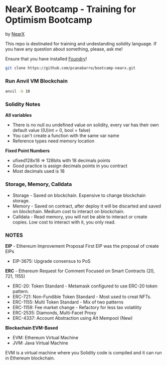 # NearX Bootcamp - Training for Optimism Bootcamp

by [NearX](https://nearx.com.br/)

This repo is destinated for training and undestanding solidity language. If you have any question about something, please, ask me!

Ensure that you have installed [Foundry](https://book.getfoundry.sh/getting-started/installation)!

```bash
git clone https://github.com/pcanabarro/bootcamp-nearx.git
```

### Run Anvil VM Blockchain

```bash
anvil -b 10
```

### Solidity Notes

__All variables__

- There is no null ou undefined value on solidity, every var has their own default value ((U)int = 0, bool = false)
- You can't create a function with the same var name
- Reference types need memory location

__Fixed Point Numbers__

- ufixed128x18 => 128bits with 18 decimals points
- Good practice is assign decimals points in you contract
- Most decimals used is 18

### Storage, Memory, Calldata

- Storage - Saved on blockchain. Expensive to change blockchain storage.
- Memory - Saved on contract, after deploy it will be discarted and saved on blockchain. Medium cost to interact on blockchain.
- Calldata - Read memory, you will not be able to interact or create copies. Low cost to interact with it, you only read.

### NOTES

__EIP__ - Ethereum Improvement Proposal
First EIP was the proposal of create EIPs

- EIP-3675: Upgrade consensus to PoS

__ERC__ - Ethereum Request for Comment
Focused on Smart Contracts (20, 721, 1155)

- ERC-20: Token Standard - Metamask configured to use ERC-20 token pattern.
- ERC-721: Non-Fundible Token Standard - Most used to creat NFTs.
- ERC-1155: Multi Token Standard - Mix of two patterns
- ERC-1159: Fee market change - Refactory for less tax volatility
- ERC-2535: Diamonds, Multi-Facet Proxy
- ERC-4337: Account Abstraction using Alt Mempool (New)

__Blockachain EVM-Based__

- EVM: Ethereum Virtual Machine
- JVM: Java Virtual Machine

EVM is a virtual machine where you Solidity code is compiled and it can run in Ethereum blockchain.
